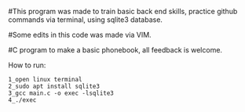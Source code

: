 #This program was made to train basic back end skills, practice github commands via terminal, using sqlite3 database.  


#Some edits in this code was made via VIM.  


#C program to make a basic phonebook, all feedback is welcome.  


How to run:

	1_open linux terminal
	2_sudo apt install sqlite3
	3_gcc main.c -o exec -lsqlite3
	4_./exec

